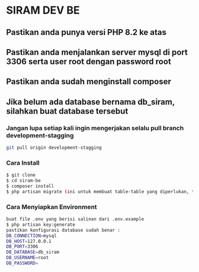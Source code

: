# SIRAM DEV BE

## Pastikan anda punya versi PHP 8.2 ke atas

## Pastikan anda menjalankan server mysql di port 3306 serta user root dengan password root 

## Pastikan anda sudah menginstall composer

## Jika belum ada database bernama db_siram, silahkan buat database tersebut


### Jangan lupa setiap kali ingin mengerjakan selalu pull branch development-stagging
```bash
git pull origin development-stagging
```
### Cara Install
```bash
$ git clone
$ cd siram-be
$ composer install
$ php artisan migrate (ini untuk membuat table-table yang diperlukan, tergantung kebutuhan ya)
```

### Cara Menyiapkan Environment
```bash
buat file .env yang berisi salinan dari .env.example
$ php artisan key:generate
pastikan konfigurasi database sudah benar : 
DB_CONNECTION=mysql
DB_HOST=127.0.0.1
DB_PORT=3306
DB_DATABASE=db_siram
DB_USERNAME=root
DB_PASSWORD=

```
